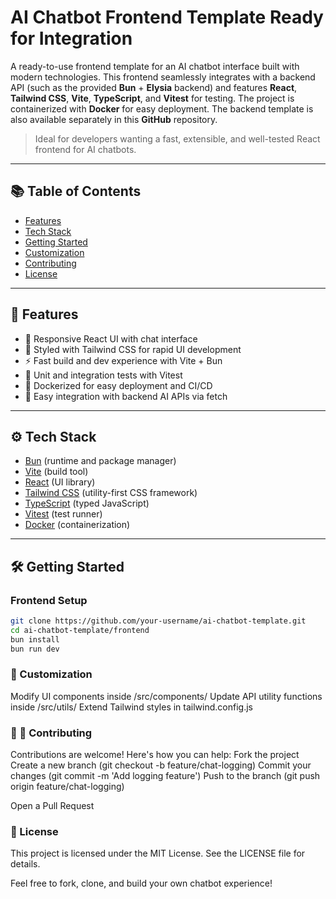 # AI Chatbot Frontend Template Ready for Integration

A ready-to-use frontend template for an AI chatbot interface built with modern technologies. This frontend seamlessly integrates with a backend API (such as the provided **Bun** + **Elysia** backend) and features **React**, **Tailwind CSS**, **Vite**, **TypeScript**, and **Vitest** for testing. The project is containerized with **Docker** for easy deployment. The backend template is also available separately in this **GitHub** repository.

> Ideal for developers wanting a fast, extensible, and well-tested React frontend for AI chatbots.

---

## 📚 Table of Contents

- [Features](#features)
- [Tech Stack](#tech-stack)
- [Getting Started](#getting-started)
- [Customization](#customization)
- [Contributing](#contributing)
- [License](#license)

---

## 🚀 Features

- 💬 Responsive React UI with chat interface
- 🎨 Styled with Tailwind CSS for rapid UI development
- ⚡ Fast build and dev experience with Vite + Bun
- 🧪 Unit and integration tests with Vitest
- 🐳 Dockerized for easy deployment and CI/CD
- 🔌 Easy integration with backend AI APIs via fetch

---

## ⚙️ Tech Stack

- [Bun](https://bun.sh/) (runtime and package manager)
- [Vite](https://vitejs.dev/) (build tool)
- [React](https://react.dev/) (UI library)
- [Tailwind CSS](https://tailwindcss.com/) (utility-first CSS framework)
- [TypeScript](https://www.typescriptlang.org/) (typed JavaScript)
- [Vitest](https://vitest.dev/) (test runner)
- [Docker](https://www.docker.com/) (containerization)

---

## 🛠️ Getting Started

### Frontend Setup

```bash
git clone https://github.com/your-username/ai-chatbot-template.git
cd ai-chatbot-template/frontend
bun install
bun run dev
```

### 🧩 Customization

Modify UI components inside /src/components/
Update API utility functions inside /src/utils/
Extend Tailwind styles in tailwind.config.js

### 🧩 🤝 Contributing

Contributions are welcome! Here's how you can help:
Fork the project
Create a new branch (git checkout -b feature/chat-logging)
Commit your changes (git commit -m 'Add logging feature')
Push to the branch (git push origin feature/chat-logging)

Open a Pull Request

### 📄 License

This project is licensed under the MIT License.
See the LICENSE file for details.

Feel free to fork, clone, and build your own chatbot experience!
